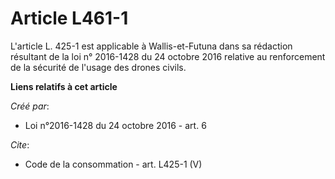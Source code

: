 # Article L461-1

L'article L. 425-1 est applicable à Wallis-et-Futuna dans sa rédaction résultant de la loi n° 2016-1428 du 24 octobre 2016
relative au renforcement de la sécurité de l'usage des drones civils.

**Liens relatifs à cet article**

_Créé par_:

  - Loi n°2016-1428 du 24 octobre 2016 - art. 6

_Cite_:

  - Code de la consommation - art. L425-1 (V)
